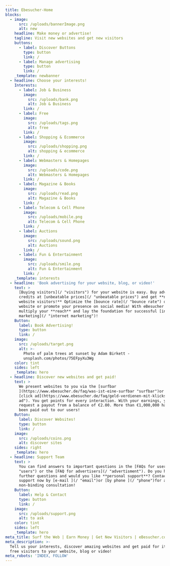 ```yaml
---
title: Ebesucher-Home
blocks:
  - image:
      src: /uploads/bannerImage.png
      alt: new
    headline: Make money or advertise!
    tagline: Visit new websites and get new visitors
    buttons:
      - label: Discover Buttons
        type: button
        link: /
      - label: Manage advertising
        type: button
        link: /
    _template: newbanner
  - headline: Choose your interests!
    Interests:
      - label: Job & Business
        image:
          src: /uploads/bank.png
          alt: Job & Business
        link: /
      - label: Free
        image:
          src: /uploads/tags.png
          alt: free
        link: /
      - label: Shopping & Ecommerce
        image:
          src: /uploads/shopping.png
          alt: shopping & ecommerce
        link: /
      - label: Webmasters & Homepages
        image:
          src: /uploads/code.png
          alt: Webmasters & Homepages
        link: /
      - label: Magazine & Books
        image:
          src: /uploads/read.png
          alt: Magazine & Books
        link: /
      - label: Telecom & Cell Phone
        image:
          src: /uploads/mobile.png
          alt: Telecom & Cell Phone
        link: /
      - label: Auctions
        image:
          src: /uploads/sound.png
          alt: Auctions
        link: /
      - label: Fun & Entertainment
        image:
          src: /uploads/smile.png
          alt: Fun & Entertainment
        link: /
    _template: interests
  - headline: 'Book advertising for your website, blog, or video!'
    text: >
      [Buying visitors](/ "visitors") for your website is easy. Buy advertising
      credits at [unbeatable prices](/ "unbeatable prices") and get **new
      website visitors!** Optimize the [bounce rate](/ "bounce rate") of your
      website or promote your presence on social media! With eBesucher you
      multiply your **reach** and lay the foundation for successful [internet
      marketing](/ "internet marketing")!
    Button:
      label: Book Advertising!
      type: button
      link: /
    image:
      src: /uploads/target.png
      alt: >-
        Photo of palm trees at sunset by Adam Birkett -
        unsplash.com/photos/75EFpyXu3Wg
    color: tint
    sides: left
    _template: hero
  - headline: Discover new websites and get paid!
    text: >
      We present websites to you via the [surfbar
      ](https://www.ebesucher.de/faq/was-ist-eine-surfbar "surfbar")or per
      [click ad](https://www.ebesucher.de/faq/geld-verdienen-mit-klicks "click
      ad"). You get points for every interaction. With your earnings, you can
      request a payout from a balance of €2.00. More than €1,000,000 has already
      been paid out to our users!
    Button:
      label: Discover Websites!
      type: button
      link: /
    image:
      src: /uploads/coins.png
      alt: discover sites
    sides: right
    _template: hero
  - headline: Support Team
    text: >
      You can find answers to important questions in the [FAQs for users](/
      "users") or the [FAQ for advertisers](/ "advertisment"). Do you have
      further questions and would you like **personal support**? Contact our
      support now by [e-mail ](/ "email")or [by phone ](/ "phone")for a
      non-binding consultation!
    Button:
      label: Help & Contact
      type: button
      link: /
    image:
      src: /uploads/support.png
      alt: to ask
    color: tint
    sides: left
    _template: hero
meta_title: Surf the Web | Earn Money | Get New Visitors | eBesucher.com
meta_description: >-
  Tell us your interests, discover amazing websites and get paid for it - or get
  free visitors to your website, blog or video!
meta_robots: 'INDEX, FOLLOW'
---
```

















